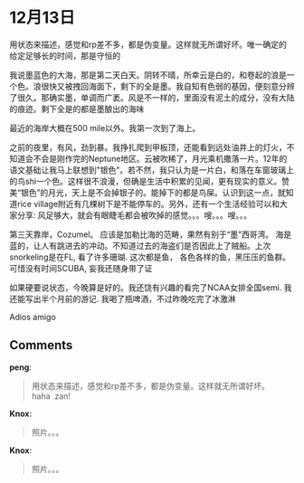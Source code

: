 # 12月13日

<div id="msgcns!9884D0A402622CB2!4019" class="bvMsg"><p>用状态来描述，感觉和rp差不多，都是伪变量。这样就无所谓好坏。唯一确定的给定足够长的时间，那是守恒的</p> <p>我说墨蓝色的大海，那是第二天白天。阴转不晴，所幸云是白的，和卷起的浪是一个色。浪很快又被拽回海面下，剩下的全是墨。我自知有色弱的基因，便刻意分辨了很久。那确实墨，单调而广袤。风是不一样的，里面没有泥土的成分，没有大陆的痕迹。剩下全是的都是墨酿出的海味</p> <p>最近的海岸大概在500 mile以外。我第一次到了海上。</p> <p>之前的夜里，有风，劲到暴。我挣扎爬到甲板顶，还能看到远处油井上的灯火，不知道会不会是刚作完的Neptune地区。云被吹稀了，月光乘机撒落一片。12年的语文基础让我马上联想到&quot;银色&quot;。若不然，我只认为是一片白，和落在车窗玻璃上的鸟shi一个色。这样很不浪漫，但确是生活中积累的见闻，更有现实的意义。赞美“银色”的月光，天上是不会掉银子的。能掉下的都是鸟屎。认识到这一点，就知道rice village附近有几棵树下是不能停车的。另外，还有一个生活经验可以和大家分享: 风足够大，就会有眼睫毛都会被吹掉的感觉。。。嗖。。。嗖。。。</p> <p>第三天靠岸，Cozumel。 应该是加勒比海的范畴，果然有别于“墨”西哥湾。 海是蓝的，让人有跳进去的冲动。不知道过去的海盗们是否因此上了贼船。上次snorkeling是在FL, 看了许多珊瑚. 这次都是鱼， 各色各样的鱼，黑压压的鱼群。可惜没有时间SCUBA, 妄我还随身带了证</p> <p>如果硬要说状态，今晚算是好的。我还饶有兴趣的看完了NCAA女排全国semi. 我还能写出半个月前的游记. 我喝了瓶啤酒，不过昨晚吃完了冰激淋 </p> <p>Adios amigo</p></div>

## Comments

**peng**:
> 用状态来描述，感觉和rp差不多，都是伪变量。这样就无所谓好坏。
 
 
haha  zan!

**Knox**:
> 照片。。。

**Knox**:
> 照片。。。

